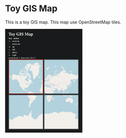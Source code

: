# Toy GIS Map

This is a toy GIS map.
This map use OpenStreetMap tiles.

<img src="./capture.png" alt="Toy GIS Map" width="50%"/>
